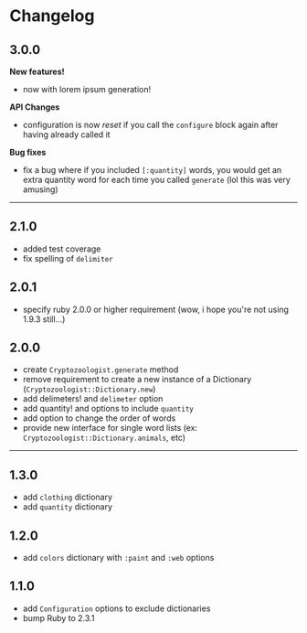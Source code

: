 # Changelog

## 3.0.0

**New features!**

- now with lorem ipsum generation! 

**API Changes**

- configuration is now  _reset_ if you call the `configure` block again after having already called it

**Bug fixes**

- fix a bug where if you included `[:quantity]` words, you would get an extra quantity word for each time you called `generate` (lol this was very amusing)

---

## 2.1.0

- added test coverage
- fix spelling of `delimiter`

## 2.0.1

- specify ruby 2.0.0 or higher requirement (wow, i hope you're not using 1.9.3 still...)

## 2.0.0

- create `Cryptozoologist.generate` method
- remove requirement to create a new instance of a Dictionary (`Cryptozoologist::Dictionary.new`)
- add delimeters! and `delimeter` option
- add quantity! and options to include `quantity`
- add option to change the order of words
- provide new interface for single word lists (ex: `Cryptozoologist::Dictionary.animals`, etc)

---

## 1.3.0

- add `clothing` dictionary
- add `quantity` dictionary

## 1.2.0

- add `colors` dictionary with `:paint` and `:web` options

## 1.1.0

- add `Configuration` options to exclude dictionaries
- bump Ruby to 2.3.1
